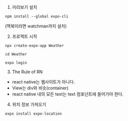 ﻿
1. 미리보기 설치
```
npm install --global expo-cli
```
(맥북이라면 watchman까지 설치)

2. 프로젝트 시작
```
npx create-expo-app Weather
```
```
cd Weather
```
```
expo login
```

3. The Rule of RN
- react native는 웹사이트가 아니다.
- View는 div와 비슷(container)
- react native 내의 모든 text는 text 컴포넌트에 들어가야 한다.

4. 위치 정보 가져오기
```
expo install expo-location
```
